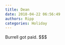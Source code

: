 ```yaml
---
title: Dean
date: 2018-04-22 06:56:49
authors: Ripp
categories: Holiday
---
```


 Burrell got paid.
$$$
